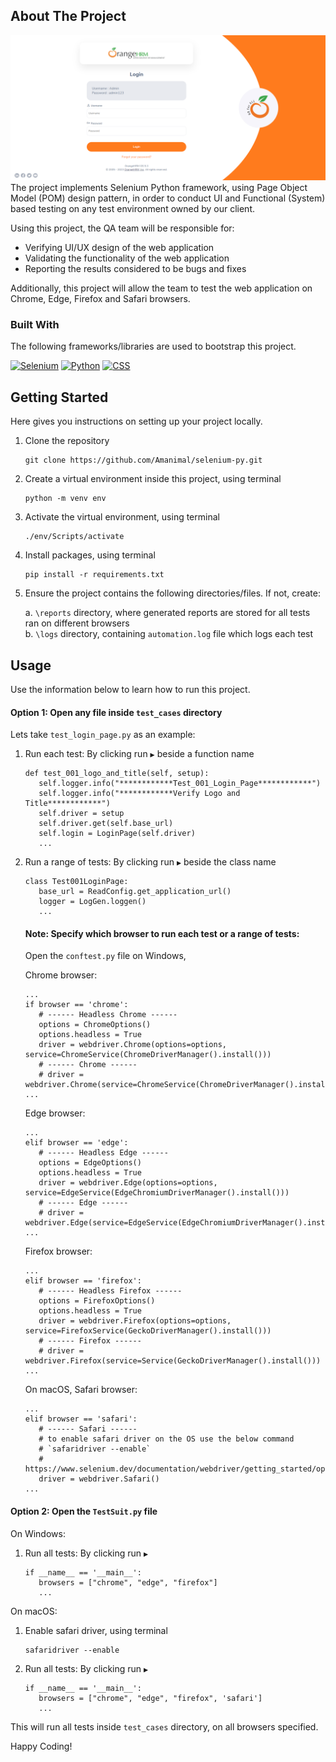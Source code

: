 <!-- TABLE OF CONTENTS
<details>
  <summary>Table of Contents</summary>
  <ol>
    <li>
      <a href="#about-the-project">About The Project</a>
      <ul>
        <li><a href="#built-with">Built With</a></li>
      </ul>
    </li>
    <li>
      <a href="#getting-started">Getting Started</a>
      <ul>
        <li><a href="#prerequisites">Prerequisites</a></li>
        <li><a href="#installation">Installation</a></li>
      </ul>
    </li>
    <li><a href="#usage">Usage</a></li>
  </ol>
</details> -->

## About The Project
![Software][software-screenshot]
The project implements Selenium Python framework, using Page Object Model (POM) design pattern, in order to conduct UI and Functional (System) based testing
on any test environment owned by our client. 

Using this project, the QA team will be responsible for:

* Verifying UI/UX design of the web application
* Validating the functionality of the web application
* Reporting the results considered to be bugs and fixes

Additionally, this project will allow the team to test the 
web application on Chrome, Edge, Firefox and Safari browsers.


### Built With
The following frameworks/libraries are used to bootstrap this project.

[![Selenium][Selenium]][Selenium-url] [![Python][Python]][Python-url] [![CSS][CSS]][CSS-url]


## Getting Started

Here gives you instructions on setting up your project locally.

1. Clone the repository 
   ````
   git clone https://github.com/Amanimal/selenium-py.git
   ````
2. Create a virtual environment inside this project, using terminal
   ````
   python -m venv env
   ````
3. Activate the virtual environment, using terminal
   ````
   ./env/Scripts/activate
   ````
4. Install packages, using terminal
   ````
   pip install -r requirements.txt
   ````
5. Ensure the project contains the following directories/files. If not, create:
   
   a. ```\reports``` directory, where generated reports are stored for all 
   tests ran on different browsers <br/>
   b. ```\logs``` directory, containing ```automation.log``` file which logs each test


## Usage

Use the information below to learn how to run this project. 

#### Option 1: Open any file inside ```test_cases``` directory
Lets take ```test_login_page.py``` as an example:

1. Run each test: By clicking run ```▶``` beside a function name
   ````
   def test_001_logo_and_title(self, setup):
      self.logger.info("************Test_001_Login_Page************")
      self.logger.info("************Verify Logo and Title************")
      self.driver = setup
      self.driver.get(self.base_url)
      self.login = LoginPage(self.driver)
      ...
   ````
2. Run a range of tests: By clicking run ```▶``` beside the class name
   ````
   class Test001LoginPage:
      base_url = ReadConfig.get_application_url()
      logger = LogGen.loggen()
      ...
   ````
   #### Note: Specify which browser to run each test or a range of tests:
   
   Open the ```conftest.py``` file on Windows,

   Chrome browser:
   ````
   ...
   if browser == 'chrome':
      # ------ Headless Chrome ------
      options = ChromeOptions()
      options.headless = True
      driver = webdriver.Chrome(options=options, service=ChromeService(ChromeDriverManager().install()))
      # ------ Chrome ------
      # driver = webdriver.Chrome(service=ChromeService(ChromeDriverManager().install()))
   ...
   ````
   Edge browser:
   ````
   ...
   elif browser == 'edge':
      # ------ Headless Edge ------
      options = EdgeOptions()
      options.headless = True
      driver = webdriver.Edge(options=options, service=EdgeService(EdgeChromiumDriverManager().install()))
      # ------ Edge ------
      # driver = webdriver.Edge(service=EdgeService(EdgeChromiumDriverManager().install()))
   ...
   ````
   Firefox browser:
   ````
   ...
   elif browser == 'firefox':
      # ------ Headless Firefox ------
      options = FirefoxOptions()
      options.headless = True
      driver = webdriver.Firefox(options=options, service=FirefoxService(GeckoDriverManager().install()))
      # ------ Firefox ------
      # driver = webdriver.Firefox(service=Service(GeckoDriverManager().install()))
   ...
   ````
   On macOS, Safari browser:
   ````
   ...
   elif browser == 'safari':
      # ------ Safari ------
      # to enable safari driver on the OS use the below command
      # `safaridriver --enable`
      # https://www.selenium.dev/documentation/webdriver/getting_started/open_browser/#desktop
      driver = webdriver.Safari()
   ...
   ````

#### Option 2: Open the ```TestSuit.py``` file

On Windows:

1. Run all tests: By clicking run ```▶```
   ````
   if __name__ == '__main__':
      browsers = ["chrome", "edge", "firefox"]
      ...
   ````
On macOS:
1. Enable safari driver, using terminal
   ````
   safaridriver --enable
   ````
2. Run all tests: By clicking run ```▶```
   ````
   if __name__ == '__main__':
      browsers = ["chrome", "edge", "firefox", 'safari']
      ...
   ````
This will run all tests inside ```test_cases``` directory, on all browsers specified.

Happy Coding!
<!-- MARKDOWN LINKS & IMAGES -->
<!-- https://www.markdownguide.org/basic-syntax/#reference-style-links -->
[software-screenshot]: images/software.png
[Selenium]: https://img.shields.io/badge/selenium-000000?style=for-the-badge&logo=selenium&logoColor=green
[Selenium-url]: https://www.selenium.dev/
[Python]: https://img.shields.io/badge/python-000000?style=for-the-badge&logo=python&logoColor=yellow
[Python-url]: https://www.python.org/
[CSS]: https://img.shields.io/badge/css-000080?style=for-the-badge&logo=&logoColor=blue
[CSS-url]: https://www.w3.org/Style/CSS/Overview.en.html